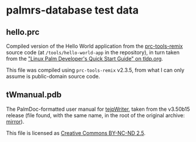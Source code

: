 # palmrs-database test data

## hello.prc

Compiled version of the Hello World application from the [prc-tools-remix][]
source code (at `/tools/hello-world-app` in the repository), in turn taken
from the ["Linux Palm Developer's Quick Start Guide" on tldp.org][palmdevqs].

This file was compiled using `prc-tools-remix` v2.3.5, from what I can only
assume is public-domain source code.

## tWmanual.pdb

The PalmDoc-formatted user manual for [tejpWriter][], taken from the v3.50b15
release (file found, with the same name, in the root of the original archive:
[mirror][tejpWriter-350b15-mirror]).

This file is licensed as [Creative Commons BY-NC-ND 2.5][cc-by-nc-nd-25].

[prc-tools-remix]: https://github.com/jichu4n/prc-tools-remix
[palmdevqs]: https://tldp.org/REF/palmdevqs/index.html
[tejpWriter]: http://twriter.atspace.com
[tejpWriter-350b15-mirror]: https://palm.sfo2.cdn.digitaloceanspaces.com/software/tejpwriter-350b15.zip
[cc-by-nc-nd-25]: https://creativecommons.org/licenses/by-nc-nd/2.5/
